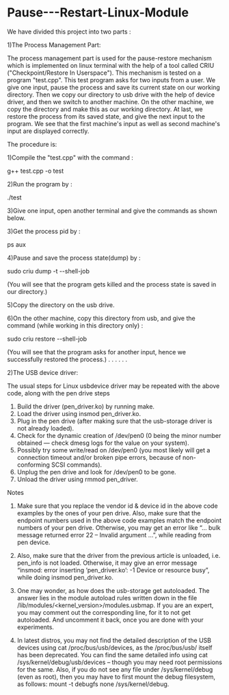 # Pause---Restart-Linux-Module

We have divided this project into two parts :

1)The Process Management Part:

The process management part is used for the pause-restore mechanism which is implemented on linux terminal with the help of a tool called CRIU ("Checkpoint/Restore In Userspace"). This mechanism is tested on a program "test.cpp". 
This test program asks for two inputs from a user. We give one input, pause the process and save its current state on our working directory.
Then we copy our directory to usb drive with the help of device driver, and then we switch to another machine.
On the other machine, we copy the directory and make this as our working directory.
At last, we restore the process from its saved state, and give the next input to the program.
We see that the first machine's input as well as second machine's input are displayed correctly.

The procedure is:

1)Compile the "test.cpp" with the command :

  g++ test.cpp -o test
  
2)Run the program by :

  ./test
  
3)Give one input, open another terminal and give the commands as shown below.

3)Get the process pid by :

  ps aux
  
4)Pause and save the process state(dump) by :

  sudo criu dump -t <pid> --shell-job
  
  (You will see that the program gets killed and the process state is saved in our directory.)
  
5)Copy the directory on the usb drive.

6)On the other machine, copy this directory from usb, and give the command (while working in this directory only) :

  sudo criu restore --shell-job
  
  (You will see that the program asks for another input, hence we successfully restored the process.)
.
.
.
.
.
.

  
2)The USB device driver:

The usual steps for  Linux usbdevice driver may be repeated with the above code, along with the pen drive steps

1. Build the driver (pen_driver.ko) by running make.
2. Load the driver using insmod pen_driver.ko.
3. Plug in the pen drive (after making sure that the usb-storage driver is not already loaded).
4. Check for the dynamic creation of /dev/pen0 (0 being the minor number obtained — check dmesg logs for the value on your system).
5. Possibly try some write/read on /dev/pen0 (you most likely will get a connection timeout and/or broken pipe errors, because of 
   non-conforming SCSI commands).
6. Unplug the pen drive and look for /dev/pen0 to be gone.
7. Unload the driver using rmmod pen_driver.


Notes

1. Make sure that you replace the vendor id & device id in the above code examples by the ones of your pen drive. Also, make sure that 
   the endpoint numbers used in the above code examples match the endpoint numbers of your pen drive. Otherwise, you may get an error like “… bulk message returned error 22 – Invalid argument …”, while reading from pen device.

2. Also, make sure that the driver from the previous article is unloaded, i.e. pen_info is not loaded. Otherwise, it may give an error 
   message “insmod: error inserting ‘pen_driver.ko’: -1 Device or resource busy”, while doing insmod pen_driver.ko.

3. One may wonder, as how does the usb-storage get autoloaded. The answer lies in the module autoload rules written down in the file 
   /lib/modules/<kernel_version>/modules.usbmap. If you are an expert, you may comment out the corresponding line, for it to not get autoloaded. And uncomment it back, once you are done with your experiments.

4. In latest distros, you may not find the detailed description of the USB devices using cat /proc/bus/usb/devices, as the /proc/bus/usb/ 
   itself has been deprecated. You can find the same detailed info using cat /sys/kernel/debug/usb/devices – though you may need root permissions for the same. Also, if you do not see any file under /sys/kernel/debug (even as root), then you may have to first mount the debug filesystem, as follows: mount -t debugfs none /sys/kernel/debug.
